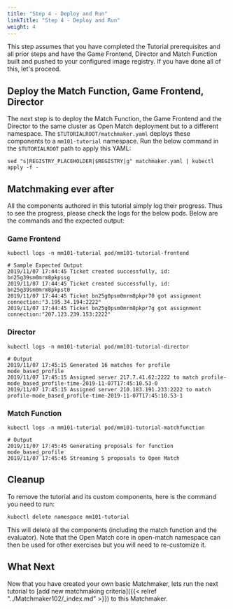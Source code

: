 ```yaml
---
title: "Step 4 - Deploy and Run"
linkTitle: "Step 4 - Deploy and Run"
weight: 4
---
```


This step assumes that you have completed the Tutorial prerequisites and all prior steps and have the Game Frontend, Director and Match Function built and pushed to your configured image registry. If you have done all of this, let's proceed.

## Deploy the Match Function, Game Frontend, Director

The next step is to deploy the Match Function, the Game Frontend and the Director to the same cluster as Open Match deployment but to a different namespace. The `$TUTORIALROOT/matchmaker.yaml` deploys these components to a `mm101-tutorial` namespace. Run the below command in the `$TUTORIALROOT` path to apply this YAML:

```
sed "s|REGISTRY_PLACEHOLDER|$REGISTRY|g" matchmaker.yaml | kubectl apply -f -
```

## Matchmaking ever after

All the components authored in this tutorial simply log their progress. Thus to see the progress, please check the logs for the below pods. Below are the commands and the expected output:

### Game Frontend

```
kubectl logs -n mm101-tutorial pod/mm101-tutorial-frontend

# Sample Expected Output
2019/11/07 17:44:45 Ticket created successfully, id: bn25g39sm0mrm8pkpssg
2019/11/07 17:44:45 Ticket created successfully, id: bn25g39sm0mrm8pkpst0
2019/11/07 17:44:45 Ticket bn25g0psm0mrm8pkpr70 got assignment connection:"3.195.34.194:2222"
2019/11/07 17:44:45 Ticket bn25g0psm0mrm8pkpr7g got assignment connection:"207.123.239.153:2222"
```

### Director

```
kubectl logs -n mm101-tutorial pod/mm101-tutorial-director

# Output
2019/11/07 17:45:15 Generated 16 matches for profile mode_based_profile
2019/11/07 17:45:15 Assigned server 217.7.41.62:2222 to match profile-mode_based_profile-time-2019-11-07T17:45:10.53-0
2019/11/07 17:45:15 Assigned server 210.183.191.233:2222 to match profile-mode_based_profile-time-2019-11-07T17:45:10.53-1
```

### Match Function

```
kubectl logs -n mm101-tutorial pod/mm101-tutorial-matchfunction

# Output
2019/11/07 17:45:45 Generating proposals for function mode_based_profile
2019/11/07 17:45:45 Streaming 5 proposals to Open Match
```

## Cleanup

To remove the tutorial and its custom components, here is the command you need to run:

```
kubectl delete namespace mm101-tutorial
```

This will delete all the components (including the match function and the evaluator). Note that the Open Match core in open-match namespace can then be used for other exercises but you will need to re-customize it.

## What Next

Now that you have created your own basic Matchmaker, lets run the next tutorial to [add new matchmaking criteria]({{< relref "../Matchmaker102/_index.md" >}}) to this Matchmaker.

